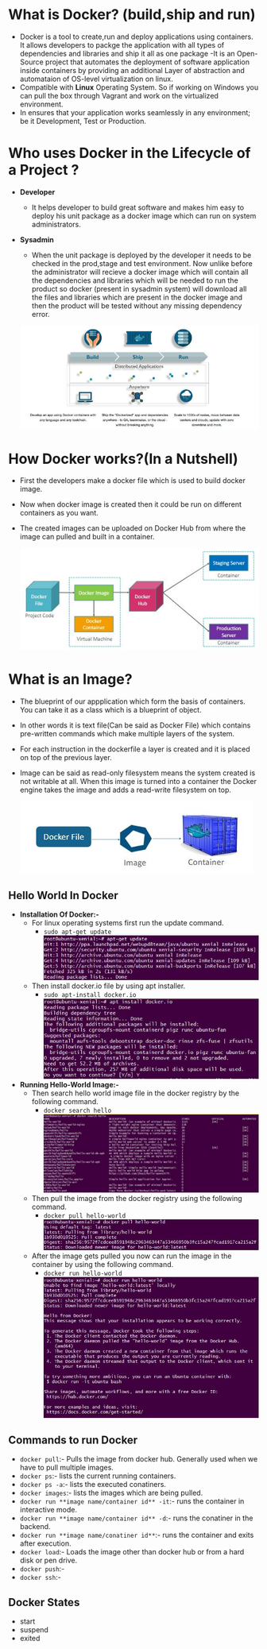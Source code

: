 # What is Docker? (build,ship and run)

- Docker is a tool to create,run and deploy applications using containers. It allows developers to packge the application with all types of dependencies and libraries and ship it all as one package
-It is an Open-Source project that automates the deployment of software application inside containers by providing an additional Layer of abstraction and automataion of OS-level virtualization on linux.
- Compatible with **Linux** Operating System. So if working on Windows you can pull the box through Vagrant and work on the virtualized environment.
- In ensures that your application works seamlessly in any environment; be it Development, Test or Production.

# Who uses Docker in the Lifecycle of a Project ?

- **Developer**
	- It helps developer to build great software and makes him easy to deploy his unit package as a docker image which can run on system administrators.
	
- **Sysadmin**
	- When the unit package is deployed by the developer it needs to be checked in the prod,stage and test environment. Now unlike before the administrator will recieve a docker image which will contain all the dependencies and libraries which will be needed to run the product so docker (present in sysadmin system) will download all the files and libraries which are present in the docker image and then the product will be tested without any missing dependency error.
	
	![img](https://github.com/PrajjawalBanati/Application-Containerization-Using-Docker/blob/master/Outputs/Docker_Introduction(Step-1).JPG)
	
# How Docker works?(In a Nutshell)

- First the developers make a docker file which is used to build docker image. 
- Now when docker image is created then it could be run on different containers as you want.
- The created images can be uploaded on Docker Hub from where the image can pulled and built in a container.
	
	![img](https://github.com/PrajjawalBanati/Application-Containerization-Using-Docker/blob/master/Outputs/Docker_Introduction(Step-2).JPG)

# What is an Image?

- The blueprint of our appplication which form the basis of containers. You can take it as a class which is a blueprint of object. 
- In other words it is text file(Can be said as Docker File) which contains pre-written commands which make multiple layers of the system.
- For each instruction in the dockerfile a layer is created and it is placed on top of the previous layer.
- Image can be said as read-only filesystem means the system created is not writable at all. When this image is turned into a container the Docker engine takes the image and adds a read-write filesystem on top.

	![img](https://github.com/PrajjawalBanati/Application-Containerization-Using-Docker/blob/master/Outputs/Docker_Introduction(Step-3).JPG)

## Hello World In Docker
- **Installation Of Docker:-**
	- For linux operating systems first run the update command.<br>
		- `sudo apt-get update`
			![img_0](https://github.com/PrajjawalBanati/Application-Containerization-Using-Docker/blob/master/Outputs/Docker_Install(Step-1).JPG)
	- Then install docker.io file by using apt installer.<br>
		- `sudo apt-install docker.io`
			![img_1](https://github.com/PrajjawalBanati/Application-Containerization-Using-Docker/blob/master/Outputs/Docker_Install(Step-2).JPG)
- **Running Hello-World Image:-**
	- Then search hello world image file in the docker registry by the following command.<br>
		- `docker search hello`
			![img_3](https://github.com/PrajjawalBanati/Application-Containerization-Using-Docker/blob/master/Outputs/Docker_Install(Step-4).JPG)
	- Then pull the image from the docker registry using the following command.<br>
		- `docker pull hello-world`
			![img_2](https://github.com/PrajjawalBanati/Application-Containerization-Using-Docker/blob/master/Outputs/Docker_Install(Step-5).JPG)
	- After the image gets pulled you now can run the image in the container by using the following command.<br>
		- `docker run hello-world`
			![img_4](https://github.com/PrajjawalBanati/Application-Containerization-Using-Docker/blob/master/Outputs/Docker_Install(Step-3).JPG)

## Commands to run Docker

- `docker pull`:- Pulls the image from docker hub. Generally used when we have to pull multiple images.
- `docker ps`:- lists the current running containers.
- `docker ps -a`:- lists the executed conatiners.
- `docker images`:- lists the images which are being pulled.
- `docker run **image name/container id** -it`:- runs the container in interactive mode.
- `docker run **image name/container id** -d`:- runs the conatiner in the backend.
- `docker run **image name/conatiner id**`:- runs the container and exits after execution.
- `docker load`:- Loads the image other than docker hub or from a hard disk or pen drive.
- `docker push`:- 
- `docker ssh`:-

## Docker States

- start
- suspend
- exited
